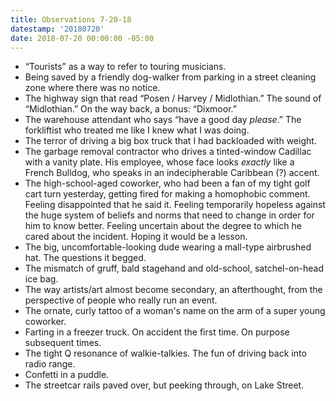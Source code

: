 ```yaml
---
title: Observations 7-20-18
datestamp: '20180720'
date: 2018-07-20 00:00:00 -05:00
---
```


* “Tourists” as a way to refer to touring musicians.
* Being saved by a friendly dog-walker from parking in a street cleaning zone where there was no notice.
* The highway sign that read “Posen / Harvey / Midlothian.” The sound of “Midlothian.” On the way back, a bonus: “Dixmoor.”
* The warehouse attendant who says “have a good day *please*.” The forkliftist who treated me like I knew what I was doing.
* The terror of driving a big box truck that I had backloaded with weight.
* The garbage removal contractor who drives a tinted-window Cadillac with a vanity plate. His employee, whose face looks *exactly* like a French Bulldog, who speaks in an indecipherable Caribbean (?) accent.
* The high-school-aged coworker, who had been a fan of my tight golf cart turn yesterday, getting fired for making a homophobic comment. Feeling disappointed that he said it. Feeling temporarily hopeless against the huge system of beliefs and norms that need to change in order for him to know better. Feeling uncertain about the degree to which he cared about the incident. Hoping it would be a lesson.
* The big, uncomfortable-looking dude wearing a mall-type airbrushed hat. The questions it begged.
* The mismatch of gruff, bald stagehand and old-school, satchel-on-head ice bag.
* The way artists/art almost become secondary, an afterthought, from the perspective of people who really run an event.
* The ornate, curly tattoo of a woman's name on the arm of a super young coworker.
* Farting in a freezer truck. On accident the first time. On purpose subsequent times.
* The tight Q resonance of walkie-talkies. The fun of driving back into radio range.
* Confetti in a puddle.
* The streetcar rails paved over, but peeking through, on Lake Street.
